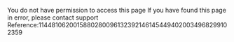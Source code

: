 You do not have permission to access this page If you have found this page in error, please contact support Reference:11448106200158802800961323921461454494020034968299102359